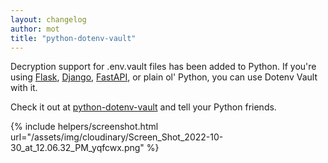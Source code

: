 ```yaml
---
layout: changelog
author: mot
title: "python-dotenv-vault"
---
```


Decryption support for .env.vault files has been added to Python. If you're using [Flask](https://flask.palletsprojects.com/), [Django](https://www.djangoproject.com/), [FastAPI](https://fastapi.tiangolo.com/), or plain ol' Python, you can use Dotenv Vault with it.

Check it out at [python-dotenv-vault](https://github.com/dotenv-org/python-dotenv-vault) and tell your Python friends.

{% include helpers/screenshot.html url="/assets/img/cloudinary/Screen_Shot_2022-10-30_at_12.06.32_PM_yqfcwx.png" %}
